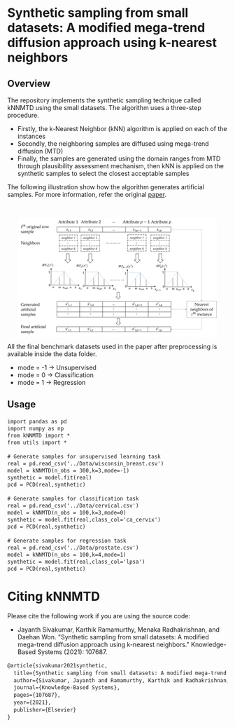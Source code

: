 # Synthetic sampling from small datasets: A modified mega-trend diffusion approach using k-nearest neighbors

## Overview
The repository implements the synthetic sampling technique called kNNMTD using the small datasets. The algorithm uses a three-step procedure. 
- Firstly, the k-Nearest Neighbor (kNN) algorithm is applied on each of the instances
- Secondly, the neighboring samples are diffused using mega-trend diffusion (MTD)
- Finally, the samples are generated using the domain ranges from MTD through plausibility assessment mechanism, then kNN is applied on the synthetic samples to select the closest acceptable samples 

The following illustration show how the algorithm generates artificial samples. For more information, refer the original [paper](https://doi.org/10.1016/j.knosys.2021.107687).
<div align="left">
<br/>
<p align="center">
<img align="center" width=90% src="https://github.com/jsivaku1/kNNMTD/blob/main/illustration.png"></img>
</p>
</div>

All the final benchmark datasets used in the paper after preprocessing is available inside the data folder.

- mode = -1 &#8594; Unsupervised 
- mode = 0 &#8594; Classification
- mode = 1 &#8594; Regression


## Usage 
```python3
import pandas as pd
import numpy as np
from kNNMTD import *
from utils import *

# Generate samples for unsupervised learning task
real = pd.read_csv('../Data/wisconsin_breast.csv')
model = kNNMTD(n_obs = 300,k=3,mode=-1)
synthetic = model.fit(real)
pcd = PCD(real,synthetic)

# Generate samples for classification task
real = pd.read_csv('../Data/cervical.csv')
model = kNNMTD(n_obs = 100,k=3,mode=0)
synthetic = model.fit(real,class_col='ca_cervix')
pcd = PCD(real,synthetic)

# Generate samples for regression task
real = pd.read_csv('../Data/prostate.csv')
model = kNNMTD(n_obs = 100,k=4,mode=1)
synthetic = model.fit(real,class_col='lpsa')
pcd = PCD(real,synthetic)
```

# Citing kNNMTD

Please cite the following work if you are using the source code:

- Jayanth Sivakumar, Karthik Ramamurthy, Menaka Radhakrishnan, and Daehan Won. "Synthetic sampling from small datasets: A modified mega-trend diffusion approach using k-nearest neighbors." Knowledge-Based Systems (2021): 107687.

```LaTeX
@article{sivakumar2021synthetic,
  title={Synthetic sampling from small datasets: A modified mega-trend diffusion approach using k-nearest neighbors},
  author={Sivakumar, Jayanth and Ramamurthy, Karthik and Radhakrishnan, Menaka and Won, Daehan},
  journal={Knowledge-Based Systems},
  pages={107687},
  year={2021},
  publisher={Elsevier}
}
```
